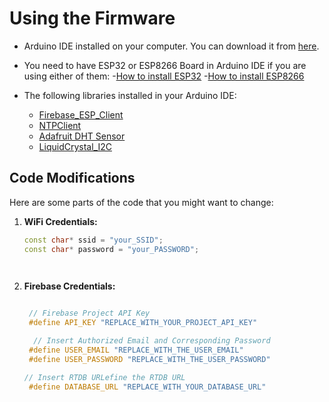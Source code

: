 # Using the Firmware


- Arduino IDE installed on your computer. You can download it from [here](https://www.arduino.cc/en/software).
- You need to have ESP32 or ESP8266 Board in Arduino IDE if you are using either of them:
  -[How to install ESP32](https://randomnerdtutorials.com/installing-the-esp32-board-in-arduino-ide-windows-instructions/)
  -[How to install ESP8266](https://randomnerdtutorials.com/how-to-install-esp8266-board-arduino-ide/)

- The following libraries installed in your Arduino IDE:
  - [Firebase_ESP_Client](https://github.com/mobizt/Firebase-ESP-Client/archive/refs/tags/v4.4.14.zip)
  - [NTPClient](https://github.com/arduino-libraries/NTPClient) 
  - [Adafruit DHT Sensor](https://github.com/adafruit/DHT-sensor-library)
  - [LiquidCrystal_I2C](https://downloads.arduino.cc/libraries/github.com/johnrickman/LiquidCrystal_I2C-1.1.2.zip)



## Code Modifications
Here are some parts of the code that you might want to change:

1. **WiFi Credentials:**
   ```cpp
   const char* ssid = "your_SSID";
   const char* password = "your_PASSWORD";

 
2. **Firebase Credentials:**
   ```cpp
   
    // Firebase Project API Key
    #define API_KEY "REPLACE_WITH_YOUR_PROJECT_API_KEY"
   
     // Insert Authorized Email and Corresponding Password
    #define USER_EMAIL "REPLACE_WITH_THE_USER_EMAIL"
    #define USER_PASSWORD "REPLACE_WITH_THE_USER_PASSWORD"

   // Insert RTDB URLefine the RTDB URL
    #define DATABASE_URL "REPLACE_WITH_YOUR_DATABASE_URL"
